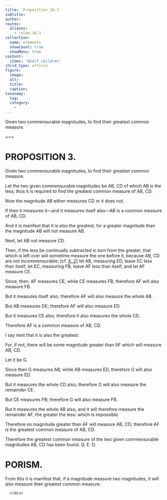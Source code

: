 ```yaml
---
title:  Proposition 10.3
subtitle: 
author:
routes:
  aliases:
    - /elem.10.3
collection:
  name: elements
  showCount: true
  showMenu: true
content:
  items: '@self.children'
child_type: article
figure:
  image:
  alt:
  title:
  caption:
taxonomy:
  tag:
  category:
    - 
---
```


<p><hi rend="ital">Given two commensurable magnitudes, to find their greatest common measure</hi>. </p>

===

<h1>PROPOSITION 3.</h1>
<p><span class="ital">Given two commensurable magnitudes, to find their greatest common measure</span>. </p>

<p>Let the two given commensurable magnitudes be <span class="ital">AB</span>, <span class="ital">CD</span> of which <span class="ital">AB</span> is the less; thus it is required to find the greatest common measure of <span class="ital">AB</span>, <span class="ital">CD</span>. </p>

<p>Now the magnitude <span class="ital">AB</span> either measures <span class="ital">CD</span> or it does not. </p>

<p>If then it measures it—and it measures itself also—<span class="ital">AB</span> is a common measure of <span class="ital">AB</span>, <span class="ital">CD</span>. </p>

<p>And it is manifest that it is also the greatest; for a greater magnitude than the magnitude <span class="ital">AB</span> will not measure <span class="ital">AB</span>. 
      </p>

<p>Next, let <span class="ital">AB</span> not measure <span class="ital">CD</span>. </p>

<p>Then, if the less be continually subtracted in turn from the greater, that which is left over will sometime measure the one before it, because <span class="ital">AB</span>, <span class="ital">CD</span> are not incommensurable; [cf. <a href="/elem.10.2">X. 2</a>] let <span class="ital">AB</span>, measuring <span class="ital">ED</span>, leave <span class="ital">EC</span> less than itself, let <span class="ital">EC</span>, measuring <span class="ital">FB</span>, leave <span class="ital">AF</span> less than itself, and let <span class="ital">AF</span> measure <span class="ital">CE</span>. </p>

<p>Since, then, <span class="ital">AF</span> measures <span class="ital">CE</span>, while <span class="ital">CE</span> measures <span class="ital">FB</span>, therefore <span class="ital">AF</span> will also measure <span class="ital">FB</span>. </p>

<p>But it measures itself also; therefore <span class="ital">AF</span> will also measure the whole <span class="ital">AB</span>. <pb n="21"/></p>

<p>But <span class="ital">AB</span> measures <span class="ital">DE</span>; therefore <span class="ital">AF</span> will also measure <span class="ital">ED</span>. </p>

<p>But it measures <span class="ital">CE</span> also; therefore it also measures the whole <span class="ital">CD</span>. </p>

<p>Therefore <span class="ital">AF</span> is a common measure of <span class="ital">AB</span>, <span class="ital">CD</span>. </p>

<p>I say next that it is also the greatest. </p>

<p>For, if not, there will be some magnitude greater than <span class="ital">AF</span> which will measure <span class="ital">AB</span>, <span class="ital">CD</span>. </p>

<p>Let it be <span class="ital">G</span>. </p>

<p>Since then <span class="ital">G</span> measures <span class="ital">AB</span>, while <span class="ital">AB</span> measures <span class="ital">ED</span>, therefore <span class="ital">G</span> will also measure <span class="ital">ED</span>. </p>

<p>But it measures the whole <span class="ital">CD</span> also; therefore <span class="ital">G</span> will also measure the remainder <span class="ital">CE</span>. </p>

<p>But <span class="ital">CE</span> measures <span class="ital">FB</span>; therefore <span class="ital">G</span> will also measure <span class="ital">FB</span>. </p>

<p>But it measures the whole <span class="ital">AB</span> also, and it will therefore measure the remainder <span class="ital">AF</span>, the greater the less: which is impossible. </p>

<p>Therefore no magnitude greater than <span class="ital">AF</span> will measure <span class="ital">AB</span>, <span class="ital">CD</span>; therefore <span class="ital">AF</span> is the greatest common measure of <span class="ital">AB</span>, <span class="ital">CD</span>. </p>

<p>Therefore the greatest common measure of the two given commensurable magnitudes <span class="ital">AB</span>, <span class="ital">CD</span> has been found. Q. E. D. </p>
<div id="elem.10.3.p.1" class="porism">
       <h1>PORISM.</h1>
       
<p>From this it is manifest that, if a magnitude measure two magnitudes, it will also measure their greatest common measure.</p>

      </div>
